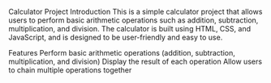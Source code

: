Calculator Project
Introduction
This is a simple calculator project that allows users to perform basic arithmetic operations such as addition, subtraction, multiplication, and division. The calculator is built using HTML, CSS, and JavaScript, and is designed to be user-friendly and easy to use.

Features
Perform basic arithmetic operations (addition, subtraction, multiplication, and division)
Display the result of each operation
Allow users to chain multiple operations together
